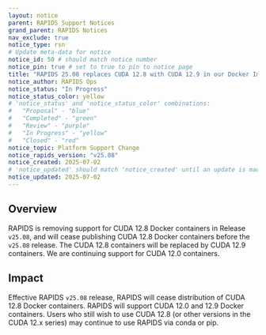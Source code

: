 ```yaml
---
layout: notice
parent: RAPIDS Support Notices
grand_parent: RAPIDS Notices
nav_exclude: true
notice_type: rsn
# Update meta-data for notice
notice_id: 50 # should match notice number
notice_pin: true # set to true to pin to notice page
title: "RAPIDS 25.08 replaces CUDA 12.8 with CUDA 12.9 in our Docker Images"
notice_author: RAPIDS Ops
notice_status: "In Progress"
notice_status_color: yellow
# 'notice_status' and 'notice_status_color' combinations:
#   "Proposal" - "blue"
#   "Completed" - "green"
#   "Review" - "purple"
#   "In Progress" - "yellow"
#   "Closed" - "red"
notice_topic: Platform Support Change
notice_rapids_version: "v25.08"
notice_created: 2025-07-02
# 'notice_updated' should match 'notice_created' until an update is made
notice_updated: 2025-07-02
---
```


## Overview

RAPIDS is removing support for CUDA 12.8 Docker containers in Release `v25.08`, and will cease publishing CUDA 12.8 Docker containers before the `v25.08` release.
The CUDA 12.8 containers will be replaced by CUDA 12.9 containers.  We are continuing support for CUDA 12.0 containers.

## Impact

Effective RAPIDS `v25.08` release, RAPIDS will cease distribution of CUDA 12.8 Docker containers.  RAPIDS will support CUDA 12.0 and 12.9 Docker containers.
Users who still wish to use CUDA 12.8 (or other versions in the CUDA 12.x series) may continue to use RAPIDS via conda or pip.
